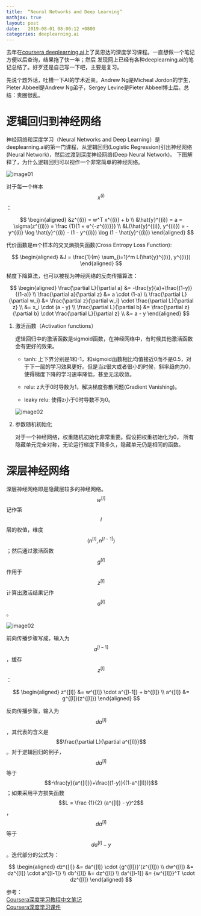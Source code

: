 ```yaml
---
title:  “Neural Networks and Deep Learning”
mathjax: true
layout: post
date:   2019-08-01 08:00:12 +0800
categories: deeplearning.ai
---
```


去年在[coursera deeplearning.ai](https://www.coursera.org/specializations/deep-learning)上了吴恩达的深度学习课程。一直想做一个笔记方便以后查询，结果拖了快一年；然后
发现网上已经有各种deeplearning.ai的笔记总结了。好歹还是自己写一下吧，主要是复习。

先说个题外话，吐槽一下AI的学术近亲。Andrew Ng是Micheal Jordon的学生，Pieter Abbeel是Andrew Ng弟子，Sergey Levine是Pieter Abbeel博士后。总结：贵圈很乱。


# 逻辑回归到神经网络

神经网络和深度学习（Neural Networks and Deep Learning）是deeplearning.ai的第一门课程，从逻辑回归(Logistic Regression)引出神经网络(Neural Network)，然后过渡到深度神经网络(Deep Neural Network)。 下图解释了，为什么逻辑回归可以视作一个非常简单的神经网络。

![image01]({{site.baseurl}}/image/20190801/LogReg_kiank.png)

对于每一个样本$$x^{(i)}$$：

$$
\begin{aligned}
&z^{(i)} = w^T x^{(i)} + b \\
&\hat{y}^{(i)} = a = \sigma(z^{(i)}) = \frac {1}{1 + e^{-z^{(i)}}} \\
&L(\hat{y}^{(i)}, y^{(i)}) = -y^{(i)} \log \hat{y}^{(i)} - (1 - y^{(i)}) \log (1 - \hat{y}^{(i)})
\end{aligned}
$$

代价函数是m个样本的交叉熵损失函数(Cross Entropy Loss Function):

$$
\begin{aligned}
&J = \frac{1}{m} \sum_{i=1}^m L(\hat{y}^{(i)}, y^{(i)})
\end{aligned}
$$

梯度下降算法，也可以被视为神经网络的反向传播算法：

$$
\begin{aligned}
\frac{\partial L}{\partial a} &= -\frac{y}{a}+\frac{(1-y)}{(1-a)} \\
\frac{\partial a}{\partial z} &= a \cdot (1-a) \\
\frac{\partial L}{\partial w_i} &= \frac{\partial z}{\partial w_i} \cdot \frac{\partial L}{\partial z} \\
&= x_i \cdot (a - y) \\
\frac{\partial L}{\partial b} &= \frac{\partial z}{\partial b} \cdot \frac{\partial L}{\partial z} \\
&= a - y
\end{aligned}
$$

1. 激活函数（Activation functions）

    逻辑回归中的激活函数是sigmoid函数，在神经网络中，有时候其他激活函数会有更好的效果。

    - tanh: 上下界分别是1和-1，和sigmoid函数相比均值接近0而不是0.5，对于下一层的学习效果更好。但是当z很大或者很小的时候，斜率趋向为0，使得梯度下降的学习速率降低，甚至无法收敛。

    - relu: z大于0时导数为1，解决梯度弥散问题(Gradient Vanishing)。

    - leaky relu: 使得z小于0时导数不为0。

    ![image02]({{site.baseurl}}/image/20190801/activation_func.png)

2. 参数随机初始化

    对于一个神经网络，权重随机初始化非常重要。假设把权重初始化为0， 所有隐藏单元完全对称，无论运行梯度下降多久，隐藏单元仍是相同的函数。

# 深层神经网络

深层神经网络即是隐藏层较多的神经网络。$$w^{[l]}$$记作第$$l$$层的权值，维度$$(n^{[l]}, n^{[l-1]})$$；然后通过激活函数$$g^{[l]}$$作用于$$z^{[l]}$$计算出激活结果记作$$a^{[l]}$$。

![image02]({{site.baseurl}}/image/20190801/dnn.png)

前向传播步骤写成，输入为$$a^{[l-1]}$$，缓存$$z^{[l]}$$：

$$
\begin{aligned}
z^{[l]} &= w^{[l]} \cdot a^{[l-1]} + b^{[l]} \\
a^{[l]} &= g^{[l]}(z^{[l]})
\end{aligned}
$$

反向传播步骤，输入为$$da^{[l]}$$，其代表的含义是$$\frac{\partial L}{\partial a^{[l]}}$$。对于逻辑回归的例子，$$da^{[l]}$$等于$$-\frac{y}{a^{[l]}}+\frac{(1-y)}{(1-a^{[l]})}$$；如果采用平方损失函数$$L = \frac {1}{2} (a^{[l]} - y)^2$$，$$da^{[l]}$$等于$$da^{[l]}-y$$。迭代部分的公式为：

$$
\begin{aligned}
dz^{[l]} &= da^{[l]} \cdot {g^{[l]}}'(z^{[l]}) \\
dw^{[l]} &= dz^{[l]} \cdot a^{[l-1]} \\
db^{[l]} &= dz^{[l]} \\
da^{[l-1]} &= {w^{[l]}}^T \cdot dz^{[l]}
\end{aligned}
$$

参考：  
[Coursera深度学习教程中文笔记](https://github.com/fengdu78/deeplearning_ai_books)  
[Coursera深度学习课件](https://github.com/stormstone/deeplearning.ai)